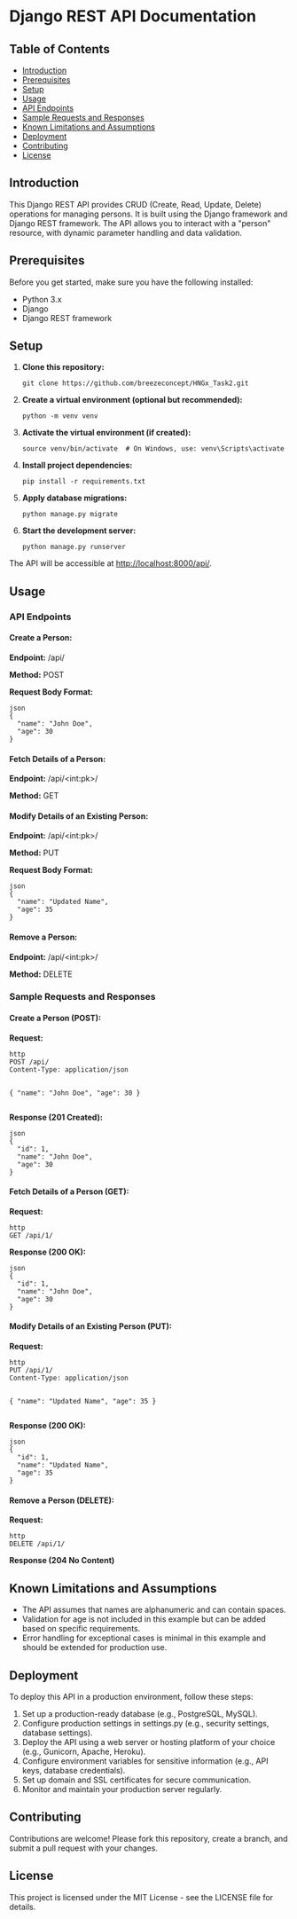 <!DOCTYPE html>
<html>
<head>
    <title>Django REST API Documentation</title>
</head>
<body>

<h1>Django REST API Documentation</h1>

<h2>Table of Contents</h2>
<ul>
    <li><a href="#introduction">Introduction</a></li>
    <li><a href="#prerequisites">Prerequisites</a></li>
    <li><a href="#setup">Setup</a></li>
    <li><a href="#usage">Usage</a></li>
    <li><a href="#api-endpoints">API Endpoints</a></li>
    <li><a href="#sample-requests-and-responses">Sample Requests and Responses</a></li>
    <li><a href="#known-limitations-and-assumptions">Known Limitations and Assumptions</a></li>
    <li><a href="#deployment">Deployment</a></li>
    <li><a href="#contributing">Contributing</a></li>
    <li><a href="#license">License</a></li>
</ul>

<h2 id="introduction">Introduction</h2>
<p>This Django REST API provides CRUD (Create, Read, Update, Delete) operations for managing persons. It is built using the Django framework and Django REST framework. The API allows you to interact with a "person" resource, with dynamic parameter handling and data validation.</p>

<h2 id="prerequisites">Prerequisites</h2>
<p>Before you get started, make sure you have the following installed:</p>
<ul>
    <li>Python 3.x</li>
    <li>Django</li>
    <li>Django REST framework</li>
</ul>

<h2 id="setup">Setup</h2>
<ol>
    <li><strong>Clone this repository:</strong></li>
    <pre><code>git clone https://github.com/breezeconcept/HNGx_Task2.git</code></pre>
    <li><strong>Create a virtual environment (optional but recommended):</strong></li>
    <pre><code>python -m venv venv</code></pre>
    <li><strong>Activate the virtual environment (if created):</strong></li>
    <pre><code>source venv/bin/activate  # On Windows, use: venv\Scripts\activate</code></pre>
    <li><strong>Install project dependencies:</strong></li>
    <pre><code>pip install -r requirements.txt</code></pre>
    <li><strong>Apply database migrations:</strong></li>
    <pre><code>python manage.py migrate</code></pre>
    <li><strong>Start the development server:</strong></li>
    <pre><code>python manage.py runserver</code></pre>
</ol>
<p>The API will be accessible at <a href="http://localhost:8000/api/">http://localhost:8000/api/</a>.</p>

<h2 id="usage">Usage</h2>

<h3>API Endpoints</h3>

<h4>Create a Person:</h4>
<p><strong>Endpoint:</strong> /api/</p>
<p><strong>Method:</strong> POST</p>
<p><strong>Request Body Format:</strong></p>
<pre><code>json
{
  "name": "John Doe",
  "age": 30
}
</code></pre>

<h4>Fetch Details of a Person:</h4>
<p><strong>Endpoint:</strong> /api/&lt;int:pk&gt;/</p>
<p><strong>Method:</strong> GET</p>

<h4>Modify Details of an Existing Person:</h4>
<p><strong>Endpoint:</strong> /api/&lt;int:pk&gt;/</p>
<p><strong>Method:</strong> PUT</p>
<p><strong>Request Body Format:</strong></p>
<pre><code>json
{
  "name": "Updated Name",
  "age": 35
}
</code></pre>

<h4>Remove a Person:</h4>
<p><strong>Endpoint:</strong> /api/&lt;int:pk&gt;/</p>
<p><strong>Method:</strong> DELETE</p>

<h3>Sample Requests and Responses</h3>

<h4>Create a Person (POST):</h4>
<p><strong>Request:</strong></p>
<pre><code>http
POST /api/
Content-Type: application/json

{
  "name": "John Doe",
  "age": 30
}
</code></pre>
<p><strong>Response (201 Created):</strong></p>
<pre><code>json
{
  "id": 1,
  "name": "John Doe",
  "age": 30
}
</code></pre>

<h4>Fetch Details of a Person (GET):</h4>
<p><strong>Request:</strong></p>
<pre><code>http
GET /api/1/
</code></pre>
<p><strong>Response (200 OK):</strong></p>
<pre><code>json
{
  "id": 1,
  "name": "John Doe",
  "age": 30
}
</code></pre>

<h4>Modify Details of an Existing Person (PUT):</h4>
<p><strong>Request:</strong></p>
<pre><code>http
PUT /api/1/
Content-Type: application/json

{
  "name": "Updated Name",
  "age": 35
}
</code></pre>
<p><strong>Response (200 OK):</strong></p>
<pre><code>json
{
  "id": 1,
  "name": "Updated Name",
  "age": 35
}
</code></pre>

<h4>Remove a Person (DELETE):</h4>
<p><strong>Request:</strong></p>
<pre><code>http
DELETE /api/1/
</code></pre>
<p><strong>Response (204 No Content)</strong></p>

<h2 id="known-limitations-and-assumptions">Known Limitations and Assumptions</h2>
<ul>
    <li>The API assumes that names are alphanumeric and can contain spaces.</li>
    <li>Validation for age is not included in this example but can be added based on specific requirements.</li>
    <li>Error handling for exceptional cases is minimal in this example and should be extended for production use.</li>
</ul>

<h2 id="deployment">Deployment</h2>
<p>To deploy this API in a production environment, follow these steps:</p>
<ol>
    <li>Set up a production-ready database (e.g., PostgreSQL, MySQL).</li>
    <li>Configure production settings in settings.py (e.g., security settings, database settings).</li>
    <li>Deploy the API using a web server or hosting platform of your choice (e.g., Gunicorn, Apache, Heroku).</li>
    <li>Configure environment variables for sensitive information (e.g., API keys, database credentials).</li>
    <li>Set up domain and SSL certificates for secure communication.</li>
    <li>Monitor and maintain your production server regularly.</li>
</ol>

<h2 id="contributing">Contributing</h2>
<p>Contributions are welcome! Please fork this repository, create a branch, and submit a pull request with your changes.</p>

<h2 id="license">License</h2>
<p>This project is licensed under the MIT License - see the LICENSE file for details.</p>

</body>
</html>
